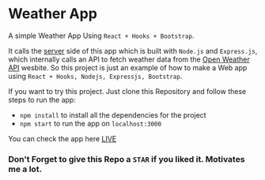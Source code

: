# Weather App

A simple Weather App Using `React + Hooks + Bootstrap`.

It calls the [server](https://weather-server-app.herokuapp.com/) side of this app which is built with `Node.js` and `Express.js`, which internally calls an API to fetch weather data from the [Open Weather API](https://openweathermap.org/api) wesbite. So this project is just an example of how to make a Web app using `React + Hooks, Nodejs, Expressjs, Bootstrap`.

If you want to try this project. Just clone this Repository and follow these steps to run the app:

- `npm install` to install all the dependencies for the project
- `npm start` to run the app on `localhost:3000`

You can check the app here [LIVE](https://weather-client-app.herokuapp.com/)

### Don't Forget to give this Repo a `STAR` if you liked it. Motivates me a lot.
